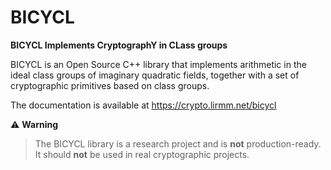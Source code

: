 BICYCL
======

**BICYCL Implements CryptographY in CLass groups**

BICYCL is an Open Source C++ library that implements arithmetic in the ideal
class groups of imaginary quadratic fields, together with a set of cryptographic
primitives based on class groups.

The documentation is available at https://crypto.lirmm.net/bicycl


:warning: **Warning**
> The BICYCL library is a research project and is **not** production-ready.
> It should **not** be used in real cryptographic projects.
